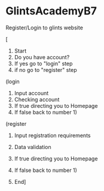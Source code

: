 # GlintsAcademyB7

Register/Login to glints website

[
1. Start
2. Do you have account?
3. If yes go to "login" step
4. if no go to "register" step

(login

1. Input account
2. Checking account
3. If true directing you to Homepage
4. If false back to number 1)

(register

1. Input registration requirements
2. Data validation
3. If true directing you to Homepage
4. If false back to number 1)

5. End]

